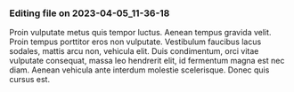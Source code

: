

### Editing file on 2023-04-05_11-36-18

Proin vulputate metus quis tempor luctus. Aenean tempus gravida velit. Proin tempus porttitor eros non vulputate. Vestibulum faucibus lacus sodales, mattis arcu non, vehicula elit. Duis condimentum, orci vitae vulputate consequat, massa leo hendrerit elit, id fermentum magna est nec diam. Aenean vehicula ante interdum molestie scelerisque. Donec quis cursus est.


